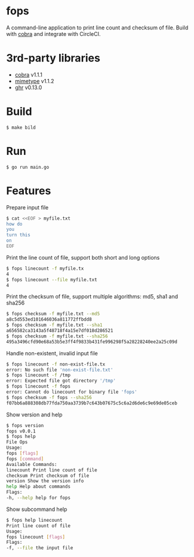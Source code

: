 # fops
A command-line application to print line count and checksum of file. Build with [cobra](github.com/spf13/cobra) and integrate with CircleCI.

# 3rd-party libraries
- [cobra](http://github.com/spf13/cobra) v1.1.1
- [mimetype](http://github.com/gabriel-vasile/mimetype) v1.1.2
- [ghr](http://github.com/tcnksm/ghr) v0.13.0

# Build
```
$ make bild
```

# Run
```
$ go run main.go
```

# Features

Prepare input file
```bash
$ cat <<EOF > myfile.txt
how do
you
turn this
on
EOF
```
Print the line count of file, support both short and long options
```bash
$ fops linecount -f myfile.tx
4
$ fops linecount --file myfile.txt
4
```
Print the checksum of file, support multiple algorithms: md5, sha1 and sha256
```bash
$ fops checksum -f myfile.txt --md5
a8c5d553ed101646036a811772ffbdd8
$ fops checksum -f myfile.txt --sha1
a656582ca3143a5f48718f4a15e7df018d286521
$ fops checksum -f myfile.txt --sha256
495a3496cfd90e68a53b5e3ff4f9833b431fe996298f5a28228240ee2a25c09d
```
Handle non-existent, invalid input file
```bash
$ fops linecount -f non-exist-file.tx
error: No such file 'non-exist-file.txt'
$ fops linecount -f /tmp
error: Expected file got directory '/tmp'
$ fops linecount -f fops
error: Cannot do linecount for binary file 'fops'
$ fops checksum -f fops --sha256
f07bb6a888308db77fda750aa3739b7c643b07675c5c6a2d6de6c9e69de05ceb
```
Show version and help
```bash
$ fops version
fops v0.0.1
$ fops help
File Ops
Usage:
fops [flags]
fops [command]
Available Commands:
linecount Print line count of file
checksum Print checksum of file
version Show the version info
help Help about commands
Flags:
-h, --help help for fops
```
Show subcommand help
```bash
$ fops help linecount
Print line count of file
Usage:
fops linecount [flags]
Flags:
-f, --file the input file
```
